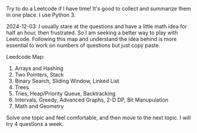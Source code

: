 Try to do a Leetcode if I have time!
It's good to collect and summarize them in one place.
I use Python 3. 

2024-12-03: I usually stare at the questions and have a little math idea for half an hour, then frustrated. So I am seeking a better way to play with Leetcode. Following this map and understand the idea behind is more essential to work on numbers of questions but just copy paste. 

Leedcode Map: 
1. Arrays and Hashing
2. Two Pointers, Stack
3. Binary Search, Sliding Window, Linked List
4. Trees
5. Tries, Heap/Priority Queue, Backtracking
6. Intervals, Greedy, Advanced Graphs, 2-D DP, Bit Manupulation
7. Math and Geometry

Solve one topic and feel comfortable, and then move to the next topic. I will try 4 questions a week. 
